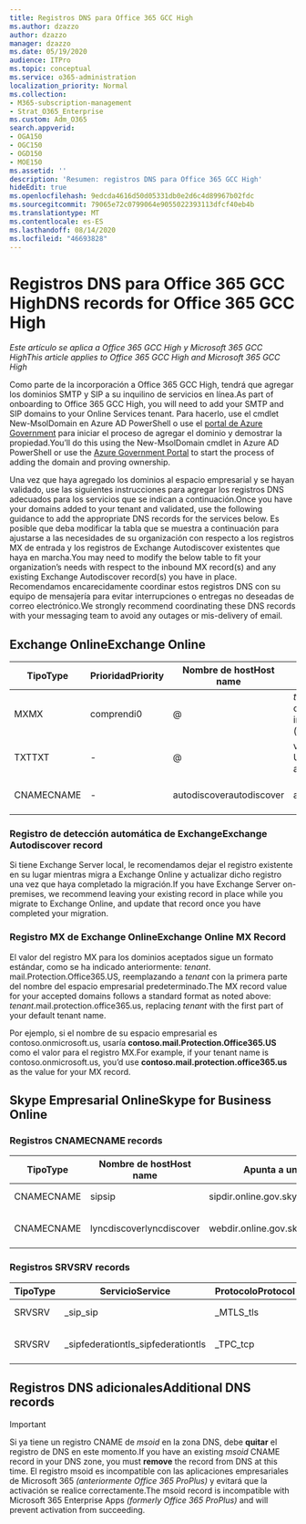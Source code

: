 ```yaml
---
title: Registros DNS para Office 365 GCC High
ms.author: dzazzo
author: dzazzo
manager: dzazzo
ms.date: 05/19/2020
audience: ITPro
ms.topic: conceptual
ms.service: o365-administration
localization_priority: Normal
ms.collection:
- M365-subscription-management
- Strat_O365_Enterprise
ms.custom: Adm_O365
search.appverid:
- OGA150
- OGC150
- OGD150
- MOE150
ms.assetid: ''
description: 'Resumen: registros DNS para Office 365 GCC High'
hideEdit: true
ms.openlocfilehash: 9edcda4616d50d05331db0e2d6c4d89967b02fdc
ms.sourcegitcommit: 79065e72c0799064e9055022393113dfcf40eb4b
ms.translationtype: MT
ms.contentlocale: es-ES
ms.lasthandoff: 08/14/2020
ms.locfileid: "46693828"
---
```

# <a name="dns-records-for-office-365-gcc-high"></a><span data-ttu-id="508b5-103">Registros DNS para Office 365 GCC High</span><span class="sxs-lookup"><span data-stu-id="508b5-103">DNS records for Office 365 GCC High</span></span>

<span data-ttu-id="508b5-104">*Este artículo se aplica a Office 365 GCC High y Microsoft 365 GCC High*</span><span class="sxs-lookup"><span data-stu-id="508b5-104">*This article applies to Office 365 GCC High and Microsoft 365 GCC High*</span></span>

<span data-ttu-id="508b5-105">Como parte de la incorporación a Office 365 GCC High, tendrá que agregar los dominios SMTP y SIP a su inquilino de servicios en línea.</span><span class="sxs-lookup"><span data-stu-id="508b5-105">As part of onboarding to Office 365 GCC High, you will need to add your SMTP and SIP domains to your Online Services tenant.</span></span>  <span data-ttu-id="508b5-106">Para hacerlo, use el cmdlet New-MsolDomain en Azure AD PowerShell o use el [portal de Azure Government](https://portal.azure.us) para iniciar el proceso de agregar el dominio y demostrar la propiedad.</span><span class="sxs-lookup"><span data-stu-id="508b5-106">You’ll do this using the New-MsolDomain cmdlet in Azure AD PowerShell or use the [Azure Government Portal](https://portal.azure.us) to start the process of adding the domain and proving ownership.</span></span>

<span data-ttu-id="508b5-107">Una vez que haya agregado los dominios al espacio empresarial y se hayan validado, use las siguientes instrucciones para agregar los registros DNS adecuados para los servicios que se indican a continuación.</span><span class="sxs-lookup"><span data-stu-id="508b5-107">Once you have your domains added to your tenant and validated, use the following guidance to add the appropriate DNS records for the services below.</span></span>  <span data-ttu-id="508b5-108">Es posible que deba modificar la tabla que se muestra a continuación para ajustarse a las necesidades de su organización con respecto a los registros MX de entrada y los registros de Exchange Autodiscover existentes que haya en marcha.</span><span class="sxs-lookup"><span data-stu-id="508b5-108">You may need to modify the below table to fit your organization’s needs with respect to the inbound MX record(s) and any existing Exchange Autodiscover record(s) you have in place.</span></span>  <span data-ttu-id="508b5-109">Recomendamos encarecidamente coordinar estos registros DNS con su equipo de mensajería para evitar interrupciones o entregas no deseadas de correo electrónico.</span><span class="sxs-lookup"><span data-stu-id="508b5-109">We strongly recommend coordinating these DNS records with your messaging team to avoid any outages or mis-delivery of email.</span></span>

## <a name="exchange-online"></a><span data-ttu-id="508b5-110">Exchange Online</span><span class="sxs-lookup"><span data-stu-id="508b5-110">Exchange Online</span></span>

| <span data-ttu-id="508b5-111">Tipo</span><span class="sxs-lookup"><span data-stu-id="508b5-111">Type</span></span> | <span data-ttu-id="508b5-112">Prioridad</span><span class="sxs-lookup"><span data-stu-id="508b5-112">Priority</span></span> | <span data-ttu-id="508b5-113">Nombre de host</span><span class="sxs-lookup"><span data-stu-id="508b5-113">Host name</span></span> | <span data-ttu-id="508b5-114">Apunta a una dirección o un valor</span><span class="sxs-lookup"><span data-stu-id="508b5-114">Points to address or value</span></span> | <span data-ttu-id="508b5-115">TTL</span><span class="sxs-lookup"><span data-stu-id="508b5-115">TTL</span></span> |
| --- | --- | --- | --- | --- |
| <span data-ttu-id="508b5-116">MX</span><span class="sxs-lookup"><span data-stu-id="508b5-116">MX</span></span> | <span data-ttu-id="508b5-117">comprendi</span><span class="sxs-lookup"><span data-stu-id="508b5-117">0</span></span> | @ | <span data-ttu-id="508b5-118">*tenant*. mail.Protection.Office365.US (consulte a continuación para obtener más información)</span><span class="sxs-lookup"><span data-stu-id="508b5-118">*tenant*.mail.protection.office365.us (see below for additional details)</span></span> | <span data-ttu-id="508b5-119">1 Hour</span><span class="sxs-lookup"><span data-stu-id="508b5-119">1 Hour</span></span> |
| <span data-ttu-id="508b5-120">TXT</span><span class="sxs-lookup"><span data-stu-id="508b5-120">TXT</span></span> | - | @ | <span data-ttu-id="508b5-121">v = spf1 include include SPF. Protection. Office365. US-All</span><span class="sxs-lookup"><span data-stu-id="508b5-121">v=spf1 include:spf.protection.office365.us -all</span></span> | <span data-ttu-id="508b5-122">1 hora</span><span class="sxs-lookup"><span data-stu-id="508b5-122">1 Hour</span></span> |
| <span data-ttu-id="508b5-123">CNAME</span><span class="sxs-lookup"><span data-stu-id="508b5-123">CNAME</span></span> | - | <span data-ttu-id="508b5-124">autodiscover</span><span class="sxs-lookup"><span data-stu-id="508b5-124">autodiscover</span></span> | <span data-ttu-id="508b5-125">autodiscover.office365.us</span><span class="sxs-lookup"><span data-stu-id="508b5-125">autodiscover.office365.us</span></span> | <span data-ttu-id="508b5-126">1 Hour</span><span class="sxs-lookup"><span data-stu-id="508b5-126">1 Hour</span></span> |

### <a name="exchange-autodiscover-record"></a><span data-ttu-id="508b5-127">Registro de detección automática de Exchange</span><span class="sxs-lookup"><span data-stu-id="508b5-127">Exchange Autodiscover record</span></span>

<span data-ttu-id="508b5-128">Si tiene Exchange Server local, le recomendamos dejar el registro existente en su lugar mientras migra a Exchange Online y actualizar dicho registro una vez que haya completado la migración.</span><span class="sxs-lookup"><span data-stu-id="508b5-128">If you have Exchange Server on-premises, we recommend leaving your existing record in place while you migrate to Exchange Online, and update that record once you have completed your migration.</span></span> 

### <a name="exchange-online-mx-record"></a><span data-ttu-id="508b5-129">Registro MX de Exchange Online</span><span class="sxs-lookup"><span data-stu-id="508b5-129">Exchange Online MX Record</span></span>

<span data-ttu-id="508b5-130">El valor del registro MX para los dominios aceptados sigue un formato estándar, como se ha indicado anteriormente: *tenant*. mail.Protection.Office365.US, reemplazando a *tenant* con la primera parte del nombre del espacio empresarial predeterminado.</span><span class="sxs-lookup"><span data-stu-id="508b5-130">The MX record value for your accepted domains follows a standard format as noted above: *tenant*.mail.protection.office365.us, replacing *tenant* with the first part of your default tenant name.</span></span>

<span data-ttu-id="508b5-131">Por ejemplo, si el nombre de su espacio empresarial es contoso.onmicrosoft.us, usaría **contoso.mail.Protection.Office365.US** como el valor para el registro MX.</span><span class="sxs-lookup"><span data-stu-id="508b5-131">For example, if your tenant name is contoso.onmicrosoft.us, you’d use **contoso.mail.protection.office365.us** as the value for your MX record.</span></span>

## <a name="skype-for-business-online"></a><span data-ttu-id="508b5-132">Skype Empresarial Online</span><span class="sxs-lookup"><span data-stu-id="508b5-132">Skype for Business Online</span></span>

### <a name="cname-records"></a><span data-ttu-id="508b5-133">Registros CNAME</span><span class="sxs-lookup"><span data-stu-id="508b5-133">CNAME records</span></span>

| <span data-ttu-id="508b5-134">Tipo</span><span class="sxs-lookup"><span data-stu-id="508b5-134">Type</span></span> | <span data-ttu-id="508b5-135">Nombre de host</span><span class="sxs-lookup"><span data-stu-id="508b5-135">Host name</span></span> | <span data-ttu-id="508b5-136">Apunta a una dirección o un valor</span><span class="sxs-lookup"><span data-stu-id="508b5-136">Points to address or value</span></span> | <span data-ttu-id="508b5-137">TTL</span><span class="sxs-lookup"><span data-stu-id="508b5-137">TTL</span></span> |
| --- | --- | --- | --- |
| <span data-ttu-id="508b5-138">CNAME</span><span class="sxs-lookup"><span data-stu-id="508b5-138">CNAME</span></span> | <span data-ttu-id="508b5-139">sip</span><span class="sxs-lookup"><span data-stu-id="508b5-139">sip</span></span> | <span data-ttu-id="508b5-140">sipdir.online.gov.skypeforbusiness.us</span><span class="sxs-lookup"><span data-stu-id="508b5-140">sipdir.online.gov.skypeforbusiness.us</span></span> | <span data-ttu-id="508b5-141">1 hora</span><span class="sxs-lookup"><span data-stu-id="508b5-141">1 Hour</span></span> |
| <span data-ttu-id="508b5-142">CNAME</span><span class="sxs-lookup"><span data-stu-id="508b5-142">CNAME</span></span> | <span data-ttu-id="508b5-143">lyncdiscover</span><span class="sxs-lookup"><span data-stu-id="508b5-143">lyncdiscover</span></span> | <span data-ttu-id="508b5-144">webdir.online.gov.skypeforbusiness.us</span><span class="sxs-lookup"><span data-stu-id="508b5-144">webdir.online.gov.skypeforbusiness.us</span></span> | <span data-ttu-id="508b5-145">1 Hour</span><span class="sxs-lookup"><span data-stu-id="508b5-145">1 Hour</span></span> |

### <a name="srv-records"></a><span data-ttu-id="508b5-146">Registros SRV</span><span class="sxs-lookup"><span data-stu-id="508b5-146">SRV records</span></span>

| <span data-ttu-id="508b5-147">Tipo</span><span class="sxs-lookup"><span data-stu-id="508b5-147">Type</span></span> | <span data-ttu-id="508b5-148">Servicio</span><span class="sxs-lookup"><span data-stu-id="508b5-148">Service</span></span> | <span data-ttu-id="508b5-149">Protocolo</span><span class="sxs-lookup"><span data-stu-id="508b5-149">Protocol</span></span> | <span data-ttu-id="508b5-150">Puerto</span><span class="sxs-lookup"><span data-stu-id="508b5-150">Port</span></span> | <span data-ttu-id="508b5-151">Peso</span><span class="sxs-lookup"><span data-stu-id="508b5-151">Weight</span></span> | <span data-ttu-id="508b5-152">Priority</span><span class="sxs-lookup"><span data-stu-id="508b5-152">Priority</span></span> | <span data-ttu-id="508b5-153">Nombre</span><span class="sxs-lookup"><span data-stu-id="508b5-153">Name</span></span> | <span data-ttu-id="508b5-154">Target</span><span class="sxs-lookup"><span data-stu-id="508b5-154">Target</span></span> | <span data-ttu-id="508b5-155">TTL</span><span class="sxs-lookup"><span data-stu-id="508b5-155">TTL</span></span> |
| --- | --- | --- | --- | --- | --- | --- | --- | --- |
| <span data-ttu-id="508b5-156">SRV</span><span class="sxs-lookup"><span data-stu-id="508b5-156">SRV</span></span> | <span data-ttu-id="508b5-157">\_sip</span><span class="sxs-lookup"><span data-stu-id="508b5-157">\_sip</span></span> | <span data-ttu-id="508b5-158">\_MTLS</span><span class="sxs-lookup"><span data-stu-id="508b5-158">\_tls</span></span> | <span data-ttu-id="508b5-159">443</span><span class="sxs-lookup"><span data-stu-id="508b5-159">443</span></span> | <span data-ttu-id="508b5-160">1</span><span class="sxs-lookup"><span data-stu-id="508b5-160">1</span></span> | <span data-ttu-id="508b5-161">100</span><span class="sxs-lookup"><span data-stu-id="508b5-161">100</span></span> | @ | <span data-ttu-id="508b5-162">sipdir.online.gov.skypeforbusiness.us</span><span class="sxs-lookup"><span data-stu-id="508b5-162">sipdir.online.gov.skypeforbusiness.us</span></span> | <span data-ttu-id="508b5-163">1 hora</span><span class="sxs-lookup"><span data-stu-id="508b5-163">1 Hour</span></span> |
| <span data-ttu-id="508b5-164">SRV</span><span class="sxs-lookup"><span data-stu-id="508b5-164">SRV</span></span> | <span data-ttu-id="508b5-165">\_sipfederationtls</span><span class="sxs-lookup"><span data-stu-id="508b5-165">\_sipfederationtls</span></span> | <span data-ttu-id="508b5-166">\_TPC</span><span class="sxs-lookup"><span data-stu-id="508b5-166">\_tcp</span></span> | <span data-ttu-id="508b5-167">5061</span><span class="sxs-lookup"><span data-stu-id="508b5-167">5061</span></span> | <span data-ttu-id="508b5-168">1</span><span class="sxs-lookup"><span data-stu-id="508b5-168">1</span></span> | <span data-ttu-id="508b5-169">100</span><span class="sxs-lookup"><span data-stu-id="508b5-169">100</span></span> | @ | <span data-ttu-id="508b5-170">sipfed.online.gov.skypeforbusiness.us</span><span class="sxs-lookup"><span data-stu-id="508b5-170">sipfed.online.gov.skypeforbusiness.us</span></span> | <span data-ttu-id="508b5-171">1 Hour</span><span class="sxs-lookup"><span data-stu-id="508b5-171">1 Hour</span></span> |

## <a name="additional-dns-records"></a><span data-ttu-id="508b5-172">Registros DNS adicionales</span><span class="sxs-lookup"><span data-stu-id="508b5-172">Additional DNS records</span></span>

> [!IMPORTANT]
> <span data-ttu-id="508b5-173">Si ya tiene un registro CNAME de *msoid* en la zona DNS, debe **quitar** el registro de DNS en este momento.</span><span class="sxs-lookup"><span data-stu-id="508b5-173">If you have an existing *msoid* CNAME record in your DNS zone, you must **remove** the record from DNS at this time.</span></span>  <span data-ttu-id="508b5-174">El registro msoid es incompatible con las aplicaciones empresariales de Microsoft 365 *(anteriormente Office 365 ProPlus)* y evitará que la activación se realice correctamente.</span><span class="sxs-lookup"><span data-stu-id="508b5-174">The msoid record is incompatible with Microsoft 365 Enterprise Apps *(formerly Office 365 ProPlus)* and will prevent activation from succeeding.</span></span>

